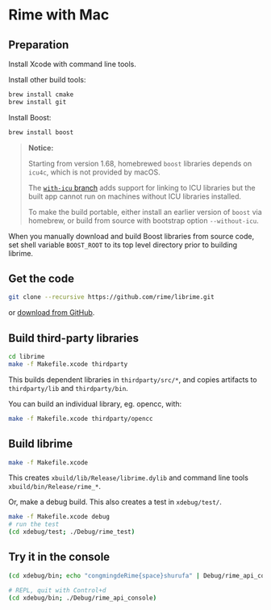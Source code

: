 Rime with Mac
===

Preparation
---

Install Xcode with command line tools.

Install other build tools:
``` sh
brew install cmake
brew install git
```

Install Boost:
``` sh
brew install boost
```

> **Notice:**
>
> Starting from version 1.68, homebrewed `boost` libraries depends on `icu4c`,
> which is not provided by macOS.
>
> The [`with-icu` branch](https://github.com/rime/librime/tree/with-icu) adds
> support for linking to ICU libraries but the built app cannot run on machines
> without ICU libraries installed.
>
> To make the build portable, either install an earlier version of `boost` via
> homebrew, or build from source with bootstrap option `--without-icu`.

When you manually download and build Boost libraries from source code, set shell
variable `BOOST_ROOT` to its top level directory prior to building librime.

Get the code
---
``` sh
git clone --recursive https://github.com/rime/librime.git
```
or [download from GitHub](https://github.com/rime/librime).

Build third-party libraries
---
``` sh
cd librime
make -f Makefile.xcode thirdparty
```
This builds dependent libraries in `thirdparty/src/*`, and copies artifacts to `thirdparty/lib` and `thirdparty/bin`.

You can build an individual library, eg. opencc, with:
``` sh
make -f Makefile.xcode thirdparty/opencc
```

Build librime
---
``` sh
make -f Makefile.xcode
```
This creates `xbuild/lib/Release/librime.dylib` and command line tools `xbuild/bin/Release/rime_*`.

Or, make a debug build. This also creates a test in `xdebug/test/`.
``` sh
make -f Makefile.xcode debug
# run the test
(cd xdebug/test; ./Debug/rime_test)
```

Try it in the console
---
``` sh
(cd xdebug/bin; echo "congmingdeRime{space}shurufa" | Debug/rime_api_console)

# REPL, quit with Control+d
(cd xdebug/bin; ./Debug/rime_api_console)
```
